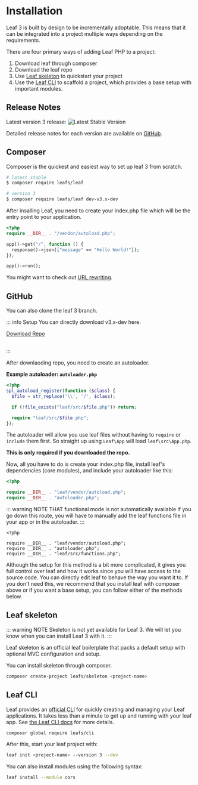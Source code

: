 # Installation

Leaf 3 is built by design to be incrementally adoptable. This means that it can be integrated into a project multiple ways depending on the requirements.

There are four primary ways of adding Leaf PHP to a project:

1. Download leaf through composer
2. Download the leaf repo
3. Use [Leaf skeleton](https://leafphp.netlify.app/#/skeleton/v/2.0/) to quickstart your project
4. Use the [Leaf CLI](https://leafphp.netlify.app/#/cli/) to scaffold a project, which provides a base setup with important modules.

## Release Notes

Latest version 3 release: ![Latest Stable Version](https://poser.pugx.org/leafs/leaf/v/unstable)

Detailed release notes for each version are available on [GitHub](https://github.com/leafsphp/Leaf-next/blob/master/CHANGELOG.md).

## Composer

Composer is the quickest and easiest way to set up leaf 3 from scratch.

```sh
# latest stable
$ composer require leafs/leaf

# version 3
$ composer require leafs/leaf dev-v3.x-dev
```

After insalling Leaf, you need to create your index.php file which will be the entry point to your application.

```php
<?php
require __DIR__ . "/vendor/autoload.php";

app()->get("/", function () {
  response()->json(["message" => "Hello World!"]);
});

app()->run();
```

You might want to check out [URL rewriting](/docs/introduction/url-rewriting.html).

## GitHub

You can also clone the leaf 3 branch.

::: info Setup
You can directly download v3.x-dev here.

<div style="margin-bottom: 30px;">
  <a
  href="https://github.com/leafsphp/leaf/tree/v3.x-dev"
>Download Repo</a>
</div>
:::

After downlaoding repo, you need to create an autoloader.

**Example autoloader: `autoloader.php`**

```php
<?php
spl_autoload_register(function ($class) {
  $file = str_replace('\\', '/', $class);

  if (!file_exists("leaf/src/$file.php")) return;

  require "leaf/src/$file.php";
});
```

The autoloader will allow you use leaf files without having to `require` or `include` them first. So straight up using `Leaf\App` will load `leaf\src\App.php`.

**This is only required if you downloaded the repo.**

Now, all you have to do is create your index.php file, install leaf's dependencies (core modules), and include your autoloader like this:

```php
<?php

require __DIR__ . "leaf/vendor/autoload.php";
require __DIR__ . "autoloader.php";
```

::: warning NOTE THAT
functional mode is not automatically available if you go down this route, you will have to manually add the leaf functions file in your app or in the autoloader.
:::

```php{5}
<?php

require __DIR__ . "leaf/vendor/autoload.php";
require __DIR__ . "autoloader.php";
require __DIR__ . "leaf/src/functions.php";
```

Although the setup for this method is a bit more complicated, it gives you full control over leaf and how it works since you will have access to the source code. You can directly edit leaf to behave the way you want it to. If you don't need this, we recommend that you install leaf with composer above or if you want a base setup, you can follow either of the methods below.

## Leaf skeleton

::: warning NOTE
Skeleton is not yet available for Leaf 3. We will let you know when you can install Leaf 3 with it.
:::

Leaf skeleton is an official leaf boilerplate that packs a default setup with optional MVC configuration and setup.

You can install skeleton through composer.

```sh
composer create-project leafs/skeleton <project-name>
```

## Leaf CLI

Leaf provides an [official CLI](https://github.com/leafsphp/cli) for quickly creating and managing your Leaf applications. It takes less than a minute to get up and running with your leaf app. See [the Leaf CLI docs](https://cli.leafphp.org) for more details.

```sh
composer global require leafs/cli
```

After this, start your leaf project with:

```sh
leaf init <project-name> --version 3 --dev
```

You can also install modules using the following syntax:

```sh
leaf install --module cors
```
